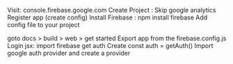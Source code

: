 Visit: console.firebase.google.com
Create Project : Skip google analytics
Register app (create config)
Install Firebase : npm install firebase
Add config file to your project
<!-- Danger : Do not public / publish firebase config  -->
goto docs > build > web > get started
Export app from the firebase.config.js
Login jsx: import firebase get auth
Create const auth = getAuth()
Import google auth provider and create a provider